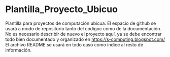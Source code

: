 # Plantilla_Proyecto_Ubicuo
Plantilla para proyectos de computación ubícua.
El espacio de github se usará a modo de repositorio tanto del códigoc como de la documentación. No es necesario describir de nuevo el proyecto aquí, ya se debe encontrar todo bien documentado y organizado en https://s-computing.blogspot.com/
El archivo README se usará en todo caso como índice al resto de información. 
